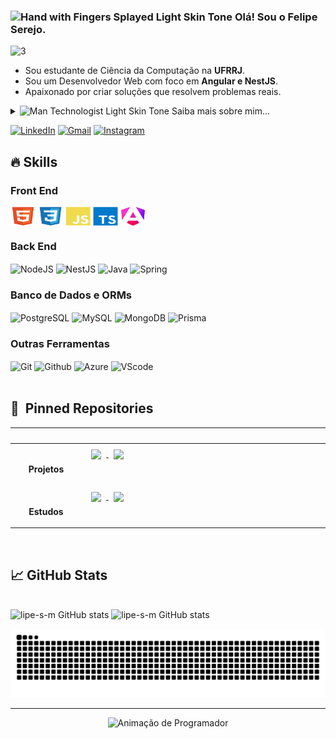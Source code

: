 
### <img src="https://raw.githubusercontent.com/Tarikul-Islam-Anik/Animated-Fluent-Emojis/master/Emojis/Hand%20gestures/Hand%20with%20Fingers%20Splayed%20Light%20Skin%20Tone.png" alt="Hand with Fingers Splayed Light Skin Tone" width="25" height="25" /> Olá! Sou o Felipe Serejo.

<img width="1584" height="396" alt="3" src="https://github.com/user-attachments/assets/f4d1266d-68c2-4233-8c81-1052432b1995" />

* Sou estudante de Ciência da Computação na **UFRRJ**.
* Sou um Desenvolvedor Web com foco em **Angular e NestJS**.
* Apaixonado por criar soluções que resolvem problemas reais.


<details>
  <summary><img src="https://raw.githubusercontent.com/Tarikul-Islam-Anik/Animated-Fluent-Emojis/master/Emojis/People%20with%20professions/Man%20Technologist%20Light%20Skin%20Tone.png" alt="Man Technologist Light Skin Tone" width="25" height="25" />  Saiba mais sobre mim...</summary>

  - 🔭 Atualmente, sou um dos **91 Jovens Cientistas Cariocas selecionados (entre mais de 700 candidatos)**, uma iniciativa da Prefeitura do Rio. No programa, estou desenvolvendo o **AprendaNave**, uma plataforma de educação gamificada com foco em impacto social.

  - 🚀 Tenho experiência prática no desenvolvimento de projetos do zero, como o **FilaRU**: um sistema web completo criado para otimizar o acesso ao restaurante universitário da UFRRJ. O projeto foi reconhecido pela administração da universidade e me permitiu aprofundar em tecnologias como **React, Node.js e MySQL**, além de desenvolver habilidades em gestão de demandas e diálogo institucional.

  - 💬 Sinta-se à vontade para explorar meus projetos ou entrar em contato!
</details>
  

[![LinkedIn](https://img.shields.io/badge/LinkedIn-0077B5?style=for-the-badge&logo=linkedin&logoColor=white)](https://www.linkedin.com/in/felipe-serejo-monteiro/)
[![Gmail](https://img.shields.io/badge/Gmail-E4405F?style=for-the-badge&logo=gmail&label=&color=D14836&logoColor=white)](https://www.instagram.com/toquinhaman/)
[![Instagram](https://img.shields.io/badge/Instagram-E4405F?style=for-the-badge&logo=instagram&logoColor=white)](https://www.instagram.com/lipe.s.m/)


## 🔥 Skills
<!-- Skills: Programming Languages -->
  <div style="flex-basis: 48%;">
    <h3>  Front End</h3>
    <img align="center" alt="HTML" height="30" width="40" src="https://raw.githubusercontent.com/devicons/devicon/master/icons/html5/html5-original.svg">
    <img align="center" alt="CSS" height="30" width="40" src="https://raw.githubusercontent.com/devicons/devicon/master/icons/css3/css3-original.svg">
    <img align="center" alt="Js" height="30" width="40" src="https://raw.githubusercontent.com/devicons/devicon/master/icons/javascript/javascript-plain.svg">
    <img align="center" alt="Ts" height="30" width="40" src="https://raw.githubusercontent.com/devicons/devicon/master/icons/typescript/typescript-original.svg">
    <img align="center" alt="Angular" height="30" width="40" src="https://raw.githubusercontent.com/devicons/devicon/master/icons/angular/angular-original.svg">
  </div>

   <!-- Skills: Libraries -->
  <div style="flex-basis: 48%;">
    <h3>  Back End</h3>
    <img align="center" alt="NodeJS" height="30" width="40" src="https://cdn.jsdelivr.net/gh/devicons/devicon/icons/nodejs/nodejs-original.svg">
    <img align="center" alt="NestJS" height="30" width="40" src="https://cdn.jsdelivr.net/gh/devicons/devicon/icons/nestjs/nestjs-original.svg">
    <img align="center" alt="Java" height="30" width="40" src="https://cdn.jsdelivr.net/gh/devicons/devicon/icons/java/java-original.svg">
    <img align="center" alt="Spring" height="30" width="40" src="https://cdn.jsdelivr.net/gh/devicons/devicon/icons/spring/spring-original.svg">
  </div>
  
  <!-- Skills: Tools & Frameworks -->
  <div style="flex-basis: 48%;">
    <h3>Banco de Dados e ORMs</h3>
    <img align="center" alt="PostgreSQL" height="30" width="40" src="https://cdn.jsdelivr.net/gh/devicons/devicon/icons/postgresql/postgresql-original.svg">
    <img align="center" alt="MySQL" height="30" width="40" src="https://cdn.jsdelivr.net/gh/devicons/devicon/icons/mysql/mysql-original.svg">
    <img align="center" alt="MongoDB" height="30" width="40" src="https://cdn.jsdelivr.net/gh/devicons/devicon/icons/mongodb/mongodb-original.svg">
    <img align="center" alt="Prisma" height="30" width="40" src="https://cdn.jsdelivr.net/gh/devicons/devicon/icons/prisma/prisma-original.svg">
  </div>
  
   <div style="flex-basis: 48%;">
    <h3>Outras Ferramentas</h3>
    <img align="center" alt="Git" height="30" width="40" src="https://cdn.jsdelivr.net/gh/devicons/devicon/icons/git/git-original.svg">
    <img align="center" alt="Github" height="30" width="40" src="https://skillicons.dev/icons?i=github">
    <img align="center" alt="Azure" height="30" width="40" src="https://cdn.jsdelivr.net/gh/devicons/devicon/icons/azure/azure-original.svg">
    <img align="center" alt="VScode" height="30" width="40" src="https://cdn.jsdelivr.net/gh/devicons/devicon/icons/vscode/vscode-original.svg">
  </div>

<br>

## 📌 &nbsp;Pinned Repositories

<table>
	<thead>
		<tr>
			<th colspan="2" width="1200">&nbsp;</th>
		</tr>
	</thead>
	<tbody>
		<tr>
			<td align="center" valign="top" width="100"><br />
			  <p><strong>Projetos</strong></p>
      </td>
			<td valign="top">
			  <a href="https://github.com/lipe-s-m/AgendamentoRU">
          <img align="center" style="margin:0.5rem" src="https://github-readme-stats.vercel.app/api/pin/?username=lipe-s-m&repo=agendamentoru&title_color=FFFFFF&text_color=FFFFFF&icon_color=E8FFD7&bg_color=18230F" />
        </a>
        <a href="https://github.com/lipe-s-m/weather-app" target="_blank">
          <img align="center" style="margin:0.5rem" src="https://github-readme-stats.vercel.app/api/pin/?username=lipe-s-m&repo=weather-app&title_color=FAF7F3&text_color=FAF7F3&icon_color=FAF7F3&bg_color=0B1D51" />
        </a>
		  </td>
		</tr>
    <tr>
			<td align="center" valign="top" width="100"><br />
			  <p><strong>Estudos</strong></p>
      </td>
			<td valign="top">
			  <a href="https://github.com/lipe-s-m/Decola-Tech-2025/tree/main/Angular">
          <img align="center" style="margin:0.5rem" src="https://github-readme-stats.vercel.app/api/pin/?username=lipe-s-m&repo=Decola-Tech-2025&title_color=EEEEEE&text_color=EEEEEE&icon_color=EEEEEE&bg_color=7D0A0A" />
        </a>
        <a href="https://github.com/lipe-s-m/Udemy-Javascript">
          <img align="center" style="margin:0.5rem" src="https://github-readme-stats.vercel.app/api/pin/?username=lipe-s-m&repo=Udemy-Javascript&title_color=090040&text_color=090040&icon_color=090040&bg_color=FFCB61" />
        </a>
		  </td>
		</tr>
	</tbody>
</table>

<br>

## &#x1f4c8; GitHub Stats

<br>![lipe-s-m GitHub stats](https://github-readme-stats.vercel.app/api/top-langs/?username=lipe-s-m&show_icons=true&theme=gruvbox) ![lipe-s-m GitHub stats](https://github-readme-stats.vercel.app/api?username=lipe-s-m&show_icons=true&theme=gruvbox) 

<p align="center">
	<img src="https://raw.githubusercontent.com/lipe-s-m/lipe-s-m/output/snake.svg" alt="Snake animation" />
</p>

---
<div align="center">
  <img src="https://media1.giphy.com/media/v1.Y2lkPTc5MGI3NjExMHl6dGxobGxjczd2M3k3cWgzYXFidHdjZHk2ZGFjMDFveXV2MjRhayZlcD12MV9pbnRlcm5hbF9naWZfYnlfaWQmY3Q9Zw/uxeJYDdL5eEaom142N/giphy.gif" alt="Animação de Programador" width="600">
</div>
